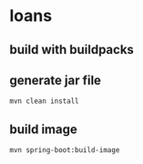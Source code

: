 # loans

## build with buildpacks

## generate jar file
```$bash
mvn clean install
```

## build image
```$bash
mvn spring-boot:build-image
```